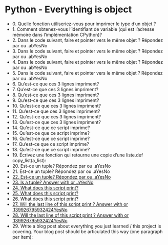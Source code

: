 # Python - Everything is object

- 0\. Quelle fonction utiliseriez-vous pour imprimer le type d’un objet ?
- 1\. Comment obtenez-vous l’identifiant de variable (qui est l’adresse mémoire dans l’implémentation CPython)?
- 2\. Dans le code suivant, faire et pointer vers le même objet ? Répondez par ou .abYesNo
- 3\. Dans le code suivant, faire et pointer vers le même objet ? Répondez par ou .abYesNo
- 4\. Dans le code suivant, faire et pointer vers le même objet ? Répondez par ou .abYesNo
- 5\. Dans le code suivant, faire et pointer vers le même objet ? Répondez par ou .abYesNo
- 6\. Qu’est-ce que ces 3 lignes impriment?
- 7\. Qu’est-ce que ces 3 lignes impriment?
- 8\. Qu’est-ce que ces 3 lignes impriment?
- 9\. Qu’est-ce que ces 3 lignes impriment?
- 10\. Qu’est-ce que ces 3 lignes impriment?
- 11\. Qu’est-ce que ces 3 lignes impriment?
- 12\. Qu’est-ce que ces 3 lignes impriment?
- 13\. Qu’est-ce que ces 3 lignes impriment?
- 14\. Qu’est-ce que ce script imprime?
- 15\. Qu’est-ce que ce script imprime?
- 16\. Qu’est-ce que ce script imprime?
- 17\. Qu’est-ce que ce script imprime?
- 18\. Qu’est-ce que ce script imprime?
- 19\. Écrivez une fonction qui retourne une copie d’une liste.def copy_list(a_list):
- 20\. Est-ce un tuple? Répondez par ou .aYesNo
- 21\. Est-ce un tuple? Répondez par ou .aYesNo
- [22. Est-ce un tuple? Répondez par ou .aYesNo](22-answer.txt)
- [23. Is a tuple? Answer with or .aYesNo](23-answer.txt)
- [24. What does this script print?](24-answer.txt)
- [25. What does this script print?](25-answer.txt)
- [26. What does this script print?](26-answer.txt)
- [27. Will the last line of this script print ? Answer with or .139926795932424YesNo](27-answer.txt)
- [28. Will the last line of this script print ? Answer with or .139926795932424YesNo](28-answer.txt)
- 29\. Write a blog post about everything you just learned / this project is covering. Your blog post should be articulated this way (one paragraph per item):